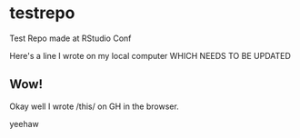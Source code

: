 # testrepo
Test Repo made at RStudio Conf

Here's a line I wrote on  my local computer WHICH NEEDS TO BE UPDATED

## Wow!

Okay well I wrote /this/ on GH in  the browser.

yeehaw

